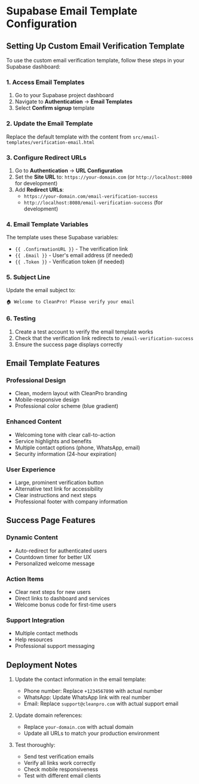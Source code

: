 # Supabase Email Template Configuration

## Setting Up Custom Email Verification Template

To use the custom email verification template, follow these steps in your Supabase dashboard:

### 1. Access Email Templates
1. Go to your Supabase project dashboard
2. Navigate to **Authentication** → **Email Templates**
3. Select **Confirm signup** template

### 2. Update the Email Template
Replace the default template with the content from `src/email-templates/verification-email.html`

### 3. Configure Redirect URLs
1. Go to **Authentication** → **URL Configuration**
2. Set the **Site URL** to: `https://your-domain.com` (or `http://localhost:8080` for development)
3. Add **Redirect URLs**:
   - `https://your-domain.com/email-verification-success`
   - `http://localhost:8080/email-verification-success` (for development)

### 4. Email Template Variables
The template uses these Supabase variables:
- `{{ .ConfirmationURL }}` - The verification link
- `{{ .Email }}` - User's email address (if needed)
- `{{ .Token }}` - Verification token (if needed)

### 5. Subject Line
Update the email subject to:
```
🏠 Welcome to CleanPro! Please verify your email
```

### 6. Testing
1. Create a test account to verify the email template works
2. Check that the verification link redirects to `/email-verification-success`
3. Ensure the success page displays correctly

## Email Template Features

### Professional Design
- Clean, modern layout with CleanPro branding
- Mobile-responsive design
- Professional color scheme (blue gradient)

### Enhanced Content
- Welcoming tone with clear call-to-action
- Service highlights and benefits
- Multiple contact options (phone, WhatsApp, email)
- Security information (24-hour expiration)

### User Experience
- Large, prominent verification button
- Alternative text link for accessibility
- Clear instructions and next steps
- Professional footer with company information

## Success Page Features

### Dynamic Content
- Auto-redirect for authenticated users
- Countdown timer for better UX
- Personalized welcome message

### Action Items
- Clear next steps for new users
- Direct links to dashboard and services
- Welcome bonus code for first-time users

### Support Integration
- Multiple contact methods
- Help resources
- Professional support messaging

## Deployment Notes

1. Update the contact information in the email template:
   - Phone number: Replace `+1234567890` with actual number
   - WhatsApp: Update WhatsApp link with real number
   - Email: Replace `support@cleanpro.com` with actual support email

2. Update domain references:
   - Replace `your-domain.com` with actual domain
   - Update all URLs to match your production environment

3. Test thoroughly:
   - Send test verification emails
   - Verify all links work correctly
   - Check mobile responsiveness
   - Test with different email clients